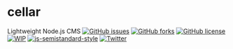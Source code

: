 # cellar
Lightweight Node.js CMS
[![GitHub issues](https://img.shields.io/github/issues/kmddigital/cellar.svg?style=flat-square)](https://github.com/kmddigital/cellar/issues) [![GitHub forks](https://img.shields.io/github/forks/kmddigital/cellar.svg?style=flat-square)](https://github.com/kmddigital/cellar/network) [![GitHub license](https://img.shields.io/badge/license-MIT-blue.svg?style=flat-square)](https://raw.githubusercontent.com/kmddigital/cellar/master/LICENSE) [![WIP](https://img.shields.io/badge/status-WIP-red.svg?style=flat-square)]() [![js-semistandard-style](https://img.shields.io/badge/code%20style-semistandard-brightgreen.svg?style=flat-square)](https://github.com/Flet/semistandard) [![Twitter](https://img.shields.io/twitter/url/https/github.com/kmddigital/cellar.svg?style=social)](https://twitter.com/intent/tweet?text=Wow:&url=%5Bobject%20Object%5D)
